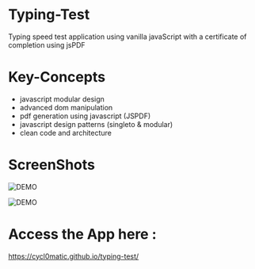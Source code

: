 # Typing-Test

Typing speed test application using vanilla javaScript with a certificate of completion using jsPDF

# Key-Concepts

- javascript modular design
- advanced dom manipulation
- pdf generation using javascript (JSPDF)
- javascript design patterns (singleto & modular)
- clean code and architecture

# ScreenShots

![DEMO](https://github.com/cycl0matic/TypingTest/blob/main/images/demo1.png)

![DEMO](https://github.com/cycl0matic/TypingTest/blob/main/images/demo2.png)

# Access the App here :
https://cycl0matic.github.io/typing-test/
